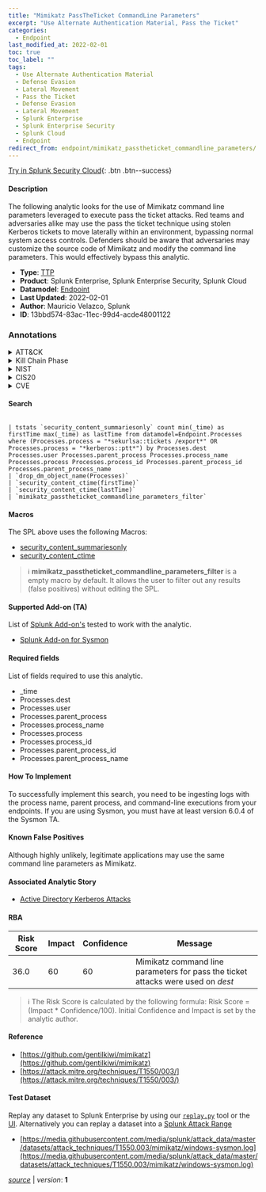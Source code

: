 ```yaml
---
title: "Mimikatz PassTheTicket CommandLine Parameters"
excerpt: "Use Alternate Authentication Material, Pass the Ticket"
categories:
  - Endpoint
last_modified_at: 2022-02-01
toc: true
toc_label: ""
tags:
  - Use Alternate Authentication Material
  - Defense Evasion
  - Lateral Movement
  - Pass the Ticket
  - Defense Evasion
  - Lateral Movement
  - Splunk Enterprise
  - Splunk Enterprise Security
  - Splunk Cloud
  - Endpoint
redirect_from: endpoint/mimikatz_passtheticket_commandline_parameters/
---
```




[Try in Splunk Security Cloud](https://www.splunk.com/en_us/cyber-security.html){: .btn .btn--success}

#### Description

The following analytic looks for the use of Mimikatz command line parameters leveraged to execute pass the ticket attacks. Red teams and adversaries alike may use the pass the ticket technique using stolen Kerberos tickets to move laterally within an environment, bypassing normal system access controls. Defenders should be aware that adversaries may customize the source code of Mimikatz and modify the command line parameters. This would effectively bypass this analytic.

- **Type**: [TTP](https://github.com/splunk/security_content/wiki/Detection-Analytic-Types)
- **Product**: Splunk Enterprise, Splunk Enterprise Security, Splunk Cloud
- **Datamodel**: [Endpoint](https://docs.splunk.com/Documentation/CIM/latest/User/Endpoint)
- **Last Updated**: 2022-02-01
- **Author**: Mauricio Velazco, Splunk
- **ID**: 13bbd574-83ac-11ec-99d4-acde48001122

### Annotations
<details>
  <summary>ATT&CK</summary>

<div markdown="1">

#### [ATT&CK](https://attack.mitre.org/)

| ID          | Technique   | Tactic         |
| ----------- | ----------- |--------------- |
| [T1550](https://attack.mitre.org/techniques/T1550/) | Use Alternate Authentication Material | Defense Evasion, Lateral Movement |

| [T1550.003](https://attack.mitre.org/techniques/T1550/003/) | Pass the Ticket | Defense Evasion, Lateral Movement |

</div>
</details>


<details>
  <summary>Kill Chain Phase</summary>

<div markdown="1">

* Exploitation


</div>
</details>


<details>
  <summary>NIST</summary>

<div markdown="1">



</div>
</details>

<details>
  <summary>CIS20</summary>

<div markdown="1">



</div>
</details>

<details>
  <summary>CVE</summary>

<div markdown="1">


</div>
</details>


#### Search

```

| tstats `security_content_summariesonly` count min(_time) as firstTime max(_time) as lastTime from datamodel=Endpoint.Processes where (Processes.process = "*sekurlsa::tickets /export*" OR Processes.process = "*kerberos::ptt*") by Processes.dest Processes.user Processes.parent_process Processes.process_name Processes.process Processes.process_id Processes.parent_process_id Processes.parent_process_name 
| `drop_dm_object_name(Processes)` 
| `security_content_ctime(firstTime)` 
| `security_content_ctime(lastTime)` 
| `mimikatz_passtheticket_commandline_parameters_filter`
```

#### Macros
The SPL above uses the following Macros:
* [security_content_summariesonly](https://github.com/splunk/security_content/blob/develop/macros/security_content_summariesonly.yml)
* [security_content_ctime](https://github.com/splunk/security_content/blob/develop/macros/security_content_ctime.yml)

> :information_source:
> **mimikatz_passtheticket_commandline_parameters_filter** is a empty macro by default. It allows the user to filter out any results (false positives) without editing the SPL.


#### Supported Add-on (TA)
List of [Splunk Add-on's](https://docs.splunk.com/Documentation/AddOns/released/Overview/AboutSplunkadd-ons) tested to work with the analytic.

* [Splunk Add-on for Sysmon](https://splunkbase.splunk.com/app/5709)


#### Required fields
List of fields required to use this analytic.
* _time
* Processes.dest
* Processes.user
* Processes.parent_process
* Processes.process_name
* Processes.process
* Processes.process_id
* Processes.parent_process_id
* Processes.parent_process_name



#### How To Implement
To successfully implement this search, you need to be ingesting logs with the process name, parent process, and command-line executions from your endpoints. If you are using Sysmon, you must have at least version 6.0.4 of the Sysmon TA.
#### Known False Positives
Although highly unlikely, legitimate applications may use the same command line parameters as Mimikatz.

#### Associated Analytic Story
* [Active Directory Kerberos Attacks](/stories/active_directory_kerberos_attacks)




#### RBA

| Risk Score  | Impact      | Confidence   | Message      |
| ----------- | ----------- |--------------|--------------|
| 36.0 | 60 | 60 | Mimikatz command line parameters for pass the ticket attacks were used on $dest$ |


> :information_source:
> The Risk Score is calculated by the following formula: Risk Score = (Impact * Confidence/100). Initial Confidence and Impact is set by the analytic author.


#### Reference

* [https://github.com/gentilkiwi/mimikatz](https://github.com/gentilkiwi/mimikatz)
* [https://attack.mitre.org/techniques/T1550/003/](https://attack.mitre.org/techniques/T1550/003/)



#### Test Dataset
Replay any dataset to Splunk Enterprise by using our [`replay.py`](https://github.com/splunk/attack_data#using-replaypy) tool or the [UI](https://github.com/splunk/attack_data#using-ui).
Alternatively you can replay a dataset into a [Splunk Attack Range](https://github.com/splunk/attack_range#replay-dumps-into-attack-range-splunk-server)

* [https://media.githubusercontent.com/media/splunk/attack_data/master/datasets/attack_techniques/T1550.003/mimikatz/windows-sysmon.log](https://media.githubusercontent.com/media/splunk/attack_data/master/datasets/attack_techniques/T1550.003/mimikatz/windows-sysmon.log)



[*source*](https://github.com/splunk/security_content/tree/develop/detections/endpoint/mimikatz_passtheticket_commandline_parameters.yml) \| *version*: **1**